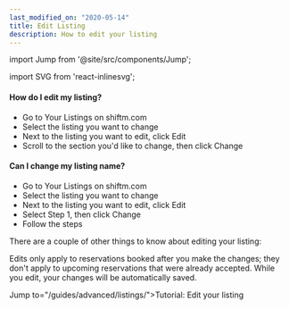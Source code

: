 ```yaml
---
last_modified_on: "2020-05-14"
title: Edit Listing
description: How to edit your listing
---
```


import Jump from '@site/src/components/Jump';

import SVG from 'react-inlinesvg';

#### How do I edit my listing?

* Go to Your Listings on shiftm.com
* Select the listing you want to change
* Next to the listing you want to edit, click Edit
* Scroll to the section you'd like to change, then click Change


#### Can I change my listing name?

* Go to Your Listings on shiftm.com
* Select the listing you want to change
* Next to the listing you want to edit, click Edit
* Select Step 1, then click Change
* Follow the steps

There are a couple of other things to know about editing your listing:

Edits only apply to reservations booked after you make the changes; they don't apply to upcoming reservations that were already accepted.
While you edit, your changes will be automatically saved.


Jump to="/guides/advanced/listings/">Tutorial: Edit your listing</Jump>
